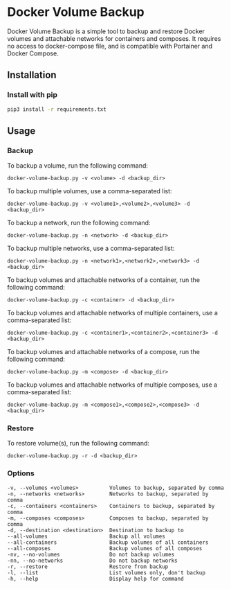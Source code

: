 # Docker Volume Backup

Docker Volume Backup is a simple tool to backup and restore Docker volumes and attachable networks
for containers and composes. It requires no access to docker-compose file, and is compatible with
Portainer and Docker Compose.

## Installation

### Install with pip

```bash
pip3 install -r requirements.txt
```

## Usage

### Backup

To backup a volume, run the following command:

    docker-volume-backup.py -v <volume> -d <backup_dir>

To backup multiple volumes, use a comma-separated list:

    docker-volume-backup.py -v <volume1>,<volume2>,<volume3> -d <backup_dir>

To backup a network, run the following command:

    docker-volume-backup.py -n <network> -d <backup_dir>

To backup multiple networks, use a comma-separated list:

    docker-volume-backup.py -n <network1>,<network2>,<network3> -d <backup_dir>

To backup volumes and attachable networks of a container, run the following command:

    docker-volume-backup.py -c <container> -d <backup_dir>

To backup volumes and attachable networks of multiple containers, use a comma-separated list:

    docker-volume-backup.py -c <container1>,<container2>,<container3> -d <backup_dir>

To backup volumes and attachable networks of a compose, run the following command:
    
    docker-volume-backup.py -m <compose> -d <backup_dir>

To backup volumes and attachable networks of multiple composes, use a comma-separated list:

    docker-volume-backup.py -m <compose1>,<compose2>,<compose3> -d <backup_dir>
    
### Restore

To restore volume(s), run the following command:

    docker-volume-backup.py -r -d <backup_dir>

### Options

    -v, --volumes <volumes>          Volumes to backup, separated by comma
    -n, --networks <networks>        Networks to backup, separated by comma
    -c, --containers <containers>    Containers to backup, separated by comma
    -m, --composes <composes>        Composes to backup, separated by comma
    -d, --destination <destination>  Destination to backup to
    --all-volumes                    Backup all volumes
    --all-containers                 Backup volumes of all containers
    --all-composes                   Backup volumes of all composes
    -nv, --no-volumes                Do not backup volumes
    -nn, --no-networks               Do not backup networks
    -r, --restore                    Restore from backup
    -l, --list                       List volumes only, don't backup
    -h, --help                       Display help for command
